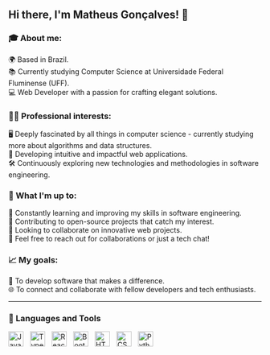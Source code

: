## Hi there, I'm Matheus Gonçalves! 👋

### 🎓 About me:

🌍 Based in Brazil.<br/>
📚 Currently studying Computer Science at Universidade Federal Fluminense (UFF).<br/>
💻 Web Developer with a passion for crafting elegant solutions.<br/>

### 👩‍💻 Professional interests:

🖥️ Deeply fascinated by all things in computer science - currently studying more about algorithms and data structures.<br/>
📱 Developing intuitive and impactful web applications.<br/>
🛠️ Continuously exploring new technologies and methodologies in software engineering.<br/>

### 🌱 What I'm up to:

📖 Constantly learning and improving my skills in software engineering.<br/>
🔄 Contributing to open-source projects that catch my interest.<br/>
🤝 Looking to collaborate on innovative web projects.<br/>
💬 Feel free to reach out for collaborations or just a tech chat!<br/>

### 📈 My goals:

🌟 To develop software that makes a difference.<br/>
🌐 To connect and collaborate with fellow developers and tech enthusiasts.<br/>

<hr>

### 🧰 Languages and Tools

<img align="left" alt="JavaScript" width="30px" style="padding-right:10px;" src="https://cdn.jsdelivr.net/gh/devicons/devicon/icons/javascript/javascript-plain.svg" />
<img align="left" alt="TypeScript" width="30px" style="padding-right:10px;" src="https://cdn.jsdelivr.net/gh/devicons/devicon@latest/icons/typescript/typescript-original.svg" />
<img align="left" alt="React" width="30px" style="padding-right:10px;" src="https://cdn.jsdelivr.net/gh/devicons/devicon@latest/icons/react/react-original.svg" />
<img align="left" alt="Bootstrap" width="30px" style="padding-right:10px;" src="https://cdn.jsdelivr.net/gh/devicons/devicon@latest/icons/bootstrap/bootstrap-original.svg" />
<img align="left" alt="HTML" width="30px" style="padding-right:10px;" src="https://cdn.jsdelivr.net/gh/devicons/devicon@latest/icons/html5/html5-original.svg" />
<img align="left" alt="CSS" width="30px" style="padding-right:10px;" src="https://cdn.jsdelivr.net/gh/devicons/devicon@latest/icons/css3/css3-original.svg" />
<img align="left" alt="Python" width="30px" style="padding-right:10px;" src="https://cdn.jsdelivr.net/gh/devicons/devicon/icons/python/python-plain.svg" />

<br/>

#
